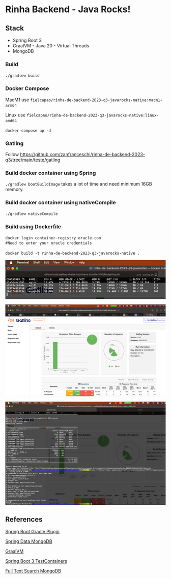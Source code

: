 # Rinha Backend - Java Rocks!

## Stack
 * Spring Boot 3
 * GraalVM - Java 20 - Virtual Threads
 * MongoDB

### Build

`./gradlew build`

### Docker Compose

MacM1 use `fielcapao/rinha-de-backend-2023-q3-javarocks-native:macm1-arm64`

Linux use `fielcapao/rinha-de-backend-2023-q3-javarocks-native:linux-amd64`

`docker-compose up -d`

### Gatling

Follow https://github.com/zanfranceschi/rinha-de-backend-2023-q3/tree/main/teste/gatling

### Build docker container using Spring

`./gradlew bootBuildImage` takes a lot of time and need minimum 16GB memory.

### Build docker container using nativeCompile

`./gradlew nativeCompile`


### Build using Dockerfile

```
docker login container-registry.oracle.com
#Need to enter your oracle credentials

docker build -t rinha-de-backend-2023-q3-javarocks-native .
```

![img.png](img.png)

![img_1.png](img_1.png)

![img_2.png](img_2.png)

## References
[Spring Boot Gradle Plugin](https://docs.spring.io/spring-boot/docs/current/gradle-plugin/reference/htmlsingle/#build-image.examples)

[Spring Data MongoDB](https://docs.spring.io/spring-data/mongodb/docs/current/reference/html/#mapping-usage-indexes.text-index)

[GraalVM](https://www.graalvm.org/latest/docs/getting-started/macos/)

[Spring Boot 3 TestContainers](https://spring.io/blog/2023/06/23/improved-testcontainers-support-in-spring-boot-3-1)

[Full Text Search MongoDB](https://stackoverflow.com/questions/54066573/how-to-create-full-text-search-query-in-mongodb-with-spring-data)